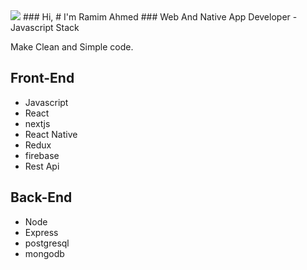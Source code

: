 <img src='/assets/javascript.png'>
### Hi,
# I'm Ramim Ahmed
### Web And Native App Developer - Javascript Stack

Make Clean and Simple code.

## Front-End

- Javascript
- React
- nextjs
- React Native
- Redux
- firebase
- Rest Api

## Back-End

- Node
- Express
- postgresql
- mongodb
<!-- ![Web and Native frontend developer](https://img.freepik.com/free-photo/coding-man_1098-18084.jpg?t=st=1655798782~exp=1655799382~hmac=b90df821a9d7dfcf9a0959b9ca5658fc2a0191da8738f5fa99d94af2b73b372e&w=740) -->
